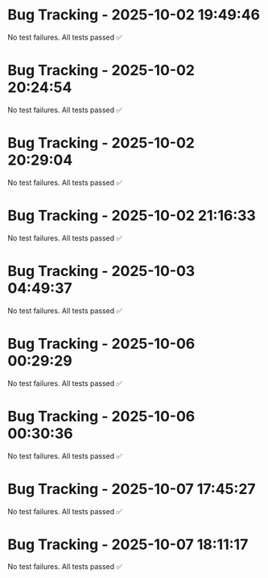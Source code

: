 # Bug Tracking - 2025-10-02 19:49:46

No test failures. All tests passed ✅

# Bug Tracking - 2025-10-02 20:24:54

No test failures. All tests passed ✅

# Bug Tracking - 2025-10-02 20:29:04

No test failures. All tests passed ✅

# Bug Tracking - 2025-10-02 21:16:33

No test failures. All tests passed ✅

# Bug Tracking - 2025-10-03 04:49:37

No test failures. All tests passed ✅

# Bug Tracking - 2025-10-06 00:29:29

No test failures. All tests passed ✅

# Bug Tracking - 2025-10-06 00:30:36

No test failures. All tests passed ✅

# Bug Tracking - 2025-10-07 17:45:27

No test failures. All tests passed ✅

# Bug Tracking - 2025-10-07 18:11:17

No test failures. All tests passed ✅

